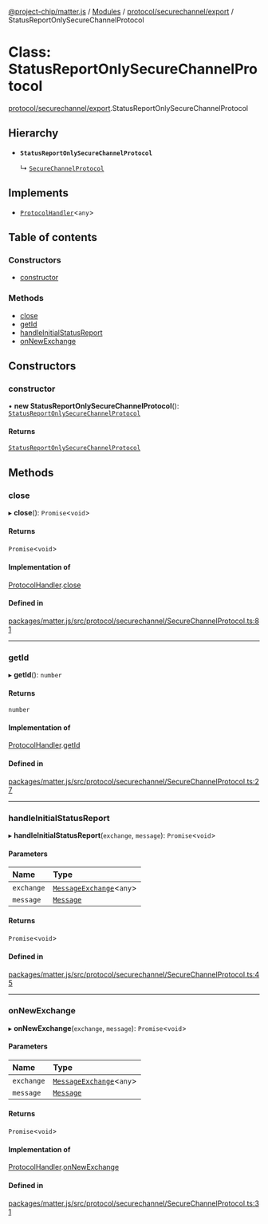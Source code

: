[@project-chip/matter.js](../README.md) / [Modules](../modules.md) / [protocol/securechannel/export](../modules/protocol_securechannel_export.md) / StatusReportOnlySecureChannelProtocol

# Class: StatusReportOnlySecureChannelProtocol

[protocol/securechannel/export](../modules/protocol_securechannel_export.md).StatusReportOnlySecureChannelProtocol

## Hierarchy

- **`StatusReportOnlySecureChannelProtocol`**

  ↳ [`SecureChannelProtocol`](protocol_securechannel_export.SecureChannelProtocol.md)

## Implements

- [`ProtocolHandler`](../interfaces/protocol_export.ProtocolHandler.md)\<`any`\>

## Table of contents

### Constructors

- [constructor](protocol_securechannel_export.StatusReportOnlySecureChannelProtocol.md#constructor)

### Methods

- [close](protocol_securechannel_export.StatusReportOnlySecureChannelProtocol.md#close)
- [getId](protocol_securechannel_export.StatusReportOnlySecureChannelProtocol.md#getid)
- [handleInitialStatusReport](protocol_securechannel_export.StatusReportOnlySecureChannelProtocol.md#handleinitialstatusreport)
- [onNewExchange](protocol_securechannel_export.StatusReportOnlySecureChannelProtocol.md#onnewexchange)

## Constructors

### constructor

• **new StatusReportOnlySecureChannelProtocol**(): [`StatusReportOnlySecureChannelProtocol`](protocol_securechannel_export.StatusReportOnlySecureChannelProtocol.md)

#### Returns

[`StatusReportOnlySecureChannelProtocol`](protocol_securechannel_export.StatusReportOnlySecureChannelProtocol.md)

## Methods

### close

▸ **close**(): `Promise`\<`void`\>

#### Returns

`Promise`\<`void`\>

#### Implementation of

[ProtocolHandler](../interfaces/protocol_export.ProtocolHandler.md).[close](../interfaces/protocol_export.ProtocolHandler.md#close)

#### Defined in

[packages/matter.js/src/protocol/securechannel/SecureChannelProtocol.ts:81](https://github.com/project-chip/matter.js/blob/3adaded6/packages/matter.js/src/protocol/securechannel/SecureChannelProtocol.ts#L81)

___

### getId

▸ **getId**(): `number`

#### Returns

`number`

#### Implementation of

[ProtocolHandler](../interfaces/protocol_export.ProtocolHandler.md).[getId](../interfaces/protocol_export.ProtocolHandler.md#getid)

#### Defined in

[packages/matter.js/src/protocol/securechannel/SecureChannelProtocol.ts:27](https://github.com/project-chip/matter.js/blob/3adaded6/packages/matter.js/src/protocol/securechannel/SecureChannelProtocol.ts#L27)

___

### handleInitialStatusReport

▸ **handleInitialStatusReport**(`exchange`, `message`): `Promise`\<`void`\>

#### Parameters

| Name | Type |
| :------ | :------ |
| `exchange` | [`MessageExchange`](protocol_export.MessageExchange.md)\<`any`\> |
| `message` | [`Message`](../interfaces/codec_export.Message.md) |

#### Returns

`Promise`\<`void`\>

#### Defined in

[packages/matter.js/src/protocol/securechannel/SecureChannelProtocol.ts:45](https://github.com/project-chip/matter.js/blob/3adaded6/packages/matter.js/src/protocol/securechannel/SecureChannelProtocol.ts#L45)

___

### onNewExchange

▸ **onNewExchange**(`exchange`, `message`): `Promise`\<`void`\>

#### Parameters

| Name | Type |
| :------ | :------ |
| `exchange` | [`MessageExchange`](protocol_export.MessageExchange.md)\<`any`\> |
| `message` | [`Message`](../interfaces/codec_export.Message.md) |

#### Returns

`Promise`\<`void`\>

#### Implementation of

[ProtocolHandler](../interfaces/protocol_export.ProtocolHandler.md).[onNewExchange](../interfaces/protocol_export.ProtocolHandler.md#onnewexchange)

#### Defined in

[packages/matter.js/src/protocol/securechannel/SecureChannelProtocol.ts:31](https://github.com/project-chip/matter.js/blob/3adaded6/packages/matter.js/src/protocol/securechannel/SecureChannelProtocol.ts#L31)
